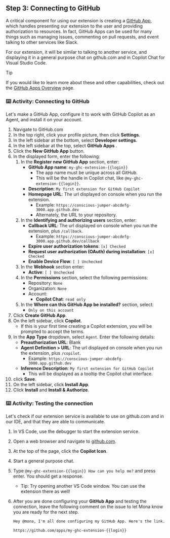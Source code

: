 ## Step 3: Connecting to GitHub

A critical component for using our extension is creating a [GitHub App](https://docs.github.com/en/apps/overview), which handles presenting our extension to the user and providing authorization to resources. In fact, GitHub Apps can be used for many things such as managing issues, commenting on pull requests, and event talking to other services like Slack.

For our extension, it will be similar to talking to another service, and displaying it in a general purpose chat on github.com and in Copilot Chat for Visual Studio Code.

> [!TIP]
> If you would like to learn more about these and other capabilities, check out the [GitHub Apps Overview](https://docs.github.com/en/apps/overview) page.

### :keyboard: Activity: Connecting to GitHub

Let's make a GitHub App, configure it to work with GitHub Copilot as an Agent, and install it on your account.

1. Navigate to GitHub.com
1. In the top right, click your profile picture, then click **Settings**.
1. In the left sidebar at the bottom, select **Developer settings**.
1. In the left sidebar at the top, select **GitHub Apps** .
1. Click the **New GitHub App** button.
1. In the displayed form, enter the following:
   1. In the **Register new GitHub App** section, enter:
      - **GitHub App name**: `my-ghc-extension-{{login}}`
        - The app name must be unique across all GitHub.
        - This will be the handle in Copilot chat, like `@my-ghc-extension-{{login}}`.
      - **Description**: `My first extension for GitHub Copilot`
      - **Homepage URL**: The url displayed on console when you run the extension.
        - Example: `https://conscious-jumper-abcdefg-3000.app.github.dev`
        - Alternately, the URL to your repository.
   1. In the **Identifying and authorizing users** section, enter:
      - **Callback URL**: The url displayed on console when you run the extension, plus `/callback`.
        - Example: `https://conscious-jumper-abcdefg-3000.app.github.dev/callback`
      - **Expire user authorization tokens**: `[x] Checked`
      - **Request user authorization (OAuth) during installation**: `[x] Checked`
      - **Enable Device Flow**: `[ ] Unchecked`
   1. In the **Webhook** section enter:
      - **Active**: `[ ] Unchecked`
   1. In the **Permissions** section, select the following permissions:
      - Repository: `None`
      - Organization: `None`
      - Account:
        - **Copilot Chat**: `read only`
   1. In the **Where can this GitHub App be installed?** section, select:
      - `Only on this account`
1. Click **Create GitHub App**.
1. On the left sidebar, click **Copilot**.
   - If this is your first time creating a Copilot extension, you will be prompted to accept the terms.
1. In the **App Type** dropdown, select `Agent`. Enter the following details:
   - **Preauthorization URL**: Blank
   - **Agent Definition > URL**: The url displayed on console when you run the extension, plus `/copilot`.
     - Example: `https://conscious-jumper-abcdefg-3000.app.github.dev`
   - **Inference Description**: `My first extension for GitHub Copilot`
     - This will be displayed as a tooltip the Copilot chat interface.
1. click **Save**.
1. On the left sidebar, click **Install App**.
1. Click **Install** and **Install & Authorize**.

### :keyboard: Activity: Testing the connection

Let's check if our extension service is available to use on github.com and in our IDE, and that they are able to communicate.

1. In VS Code, use the debugger to start the extension service.
1. Open a web browser and navigate to [github.com](https://github.com).
1. At the top of the page, click the **Copilot Icon**.
1. Start a general purpose chat.
1. Type `@my-ghc-extension-{{login}} How can you help me?` and press enter. You should get a response.
   - Tip: Try opening another VS Code window. You can use the extension there as well!
1. After you are done configuring your **GitHub App** and testing the connection, leave the following comment on the issue to let Mona know you are ready for the next step.

   ```markdown
   Hey @mona, I'm all done configuring my GitHub App. Here's the link. What's next?

   https://github.com/apps/my-ghc-extension-{{login}}
   ```
